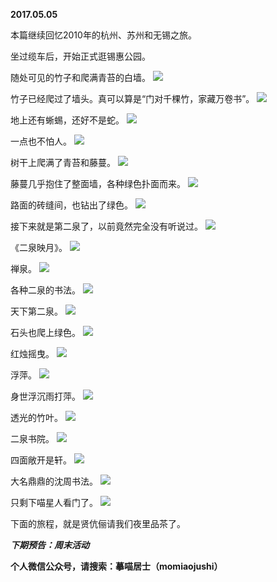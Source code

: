 
          
**2017.05.05**

本篇继续回忆2010年的杭州、苏州和无锡之旅。

坐过缆车后，开始正式逛锡惠公园。

随处可见的竹子和爬满青苔的白墙。
![](http://imglf1.nosdn.127.net/img/OTFzR2czcC9KVlJWbzQ5RXRoaUFrUHRURWRrNGRSYVcwOFFDdDlzTU9FQT0.jpg)


竹子已经爬过了墙头。真可以算是“门对千棵竹，家藏万卷书”。
![](http://imglf.nosdn.127.net/img/eUtaaHJjeXk1cHZGaTdYR0wzeThBcDZYUGVEbG8vdnFpNVErSllwMGJTRT0.jpg)


地上还有蜥蜴，还好不是蛇。
![](http://imglf1.nosdn.127.net/img/dExxM2kzODhxMk45SDZtK3VCSStSaUtRVE9aU1RlaUNXRVplaUpHWDVNOD0.jpg)


一点也不怕人。
![](http://imglf2.nosdn.127.net/img/RGt5TXR0YWFKb3RjckpKTG5WR1FwTlczZGtXK3U1dWtGZDlsZUJ6SWcwST0.jpg)


树干上爬满了青苔和藤蔓。
![](http://imglf.nosdn.127.net/img/ZmJBMHdPOFNGbXBYNE1MU0RLZVZjSGkxOFd3VTZKSm9iNU9rNlE3c0hSZz0.jpg)


藤蔓几乎抱住了整面墙，各种绿色扑面而来。
![](http://imglf0.nosdn.127.net/img/a0RSVFpkQWNNQlVvRzZSaDY1YjJtS2FqclBGUk11SjdkSk5DUUwrS21JWT0.jpg)


路面的砖缝间，也钻出了绿色。
![](http://imglf.nosdn.127.net/img/SUJoZlZ3UVBxTm9Rd1FvTlZkc0pDUW5DOE9HUnliUktxbUt0K0FsNlE2ND0.jpg)


接下来就是第二泉了，以前竟然完全没有听说过。
![](http://imglf0.nosdn.127.net/img/UTRkdkxmMm5MazhER01sZ3hZeWU2aWRoMEYrU295VmhoRk51dXdUSTU5bz0.jpg)


《二泉映月》。
![](http://imglf1.nosdn.127.net/img/VVBiZjFYdjRZWWw1MzcrRk0yWUVQNHF2RFpYSGZZTDdGazBTMDhJTnY3MD0.jpg)


禅泉。
![](http://imglf.nosdn.127.net/img/MlVGRUdicURQN09zb2Mvbm5wbHRaOElSUk9QSGVFc3hyYU82eDFVQTdaND0.jpg)


各种二泉的书法。
![](http://imglf2.nosdn.127.net/img/ZGJmUEZHL2lSTGMrQmdGSTRvdjNyYmx0bitrODhwT0ZqcGhJSjhsbmRDVT0.jpg)


天下第二泉。
![](http://imglf1.nosdn.127.net/img/ZURLSVBjYUFOK1ZxYmhJNmUxdmhHNG5HL0Z2ZWtiOGhicVNOdnV4OGw4RT0.jpg)


石头也爬上绿色。
![](http://imglf1.nosdn.127.net/img/VnBJaU5FalR3U21jOFRCdC9qcVlvWjBvNlVkbVEvVFdoMklySlhHTkxZND0.jpg)


红烛摇曳。
![](http://imglf.nosdn.127.net/img/Tm5DQkNGQlNabXEzTVVZcFVYMnViYTBQMDB6N3o4YXhqUStMMlpBQXpNND0.jpg)


浮萍。
![](http://imglf.nosdn.127.net/img/bTdHY3Z0WlpWV2tDZ1REM1djWXFPeG84TENQTHQvb1RPWTRYbERydmZoND0.jpg)


身世浮沉雨打萍。
![](http://imglf0.nosdn.127.net/img/bEdueC9wZ3BjMEVmazlOWDJaK29BY2xXQWNFdWNwY1RQZERTZ3VvQWtqYz0.jpg)


透光的竹叶。
![](http://imglf1.nosdn.127.net/img/MEpIYm4vUUYxZnhyaDVqUG1nR0t0MVppTFdmY05WUCt5Mmx3bVh0ZlBaYz0.jpg)


二泉书院。
![](http://imglf1.nosdn.127.net/img/ZE5TdURzRTBOVkFic0hJWFVWVjBQQTU3V2piaFVsTlVTWSt4ck9JNE80bz0.jpg)


四面敞开是轩。
![](http://imglf.nosdn.127.net/img/VXZ0d2VxcFM1QVdFaUUzcE9CZi9vWEZXKzV4Wit5TEtyeG5haWk4L0hpZz0.jpg)


大名鼎鼎的沈周书法。
![](http://imglf2.nosdn.127.net/img/S3R1YjJTeTcvMmtON2xHK1dDRERkV1dGTi8vejIxdkFMbzZXQUNTNDY2bz0.jpg)


只剩下喵星人看门了。
![](http://imglf.nosdn.127.net/img/VEJxVFJpZ1l0TFVUaStlTDdQajZ3bndsMTk4QzB6Q0hDcEk0RHpHMFR1MD0.jpg)


下面的旅程，就是贤伉俪请我们夜里品茶了。


***下期预告：周末活动***


**个人微信公众号，请搜索：摹喵居士（momiaojushi）**

        